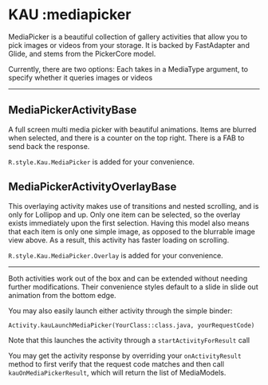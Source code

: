 # KAU :mediapicker

MediaPicker is a beautiful collection of gallery activities that allow you to pick images or videos
from your storage. It is backed by FastAdapter and Glide, and stems from the PickerCore model.


Currently, there are two options:
Each takes in a MediaType argument, to specify whether it queries images or videos

--------------------------------

## MediaPickerActivityBase

A full screen multi media picker with beautiful animations. 
Items are blurred when selected, and there is a counter on the top right.
There is a FAB to send back the response.

`R.style.Kau.MediaPicker` is added for your convenience.

## MediaPickerActivityOverlayBase

This overlaying activity makes use of transitions and nested scrolling, and is only for Lollipop and up.
Only one item can be selected, so the overlay exists immediately upon the first selection.
Having this model also means that each item is only one simple image, as opposed to the blurrable image view above.
As a result, this activity has faster loading on scrolling.

`R.style.Kau.MediaPicker.Overlay` is added for your convenience.

--------------------------------

Both activities work out of the box and can be extended without needing further modifications.
Their convenience styles default to a slide in slide out animation from the bottom edge.

You may also easily launch either activity through the simple binder:
```
Activity.kauLaunchMediaPicker(YourClass::class.java, yourRequestCode)
```

Note that this launches the activity through a `startActivityForResult` call

You may get the activity response by overriding your `onActivityResult` method
to first verify that the request code matches and then call `kauOnMediaPickerResult`,
which will return the list of MediaModels.